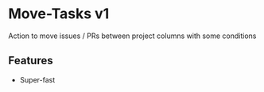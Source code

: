 # Move-Tasks v1
Action to move issues / PRs between project columns with some conditions

## Features
- Super-fast
